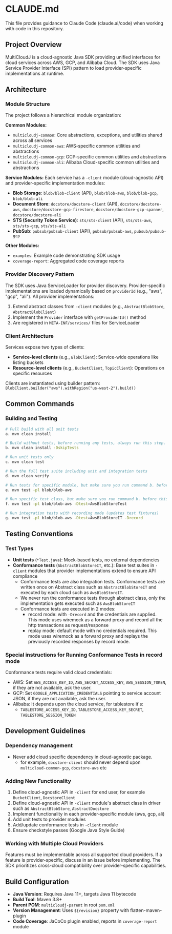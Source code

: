 # CLAUDE.md

This file provides guidance to Claude Code (claude.ai/code) when working with code in this repository.

## Project Overview

MultiCloudJ is a cloud-agnostic Java SDK providing unified interfaces for cloud services across AWS, GCP, and Alibaba Cloud. The SDK uses Java Service Provider Interface (SPI) pattern to load provider-specific implementations at runtime.

## Architecture

### Module Structure

The project follows a hierarchical module organization:

**Common Modules:**
- `multicloudj-common`: Core abstractions, exceptions, and utilities shared across all services
- `multicloudj-common-aws`: AWS-specific common utilities and abstractions
- `multicloudj-common-gcp`: GCP-specific common utilities and abstractions
- `multicloudj-common-ali`: Alibaba Cloud-specific common utilities and abstractions

**Service Modules:** Each service has a `-client` module (cloud-agnostic API) and provider-specific implementation modules:
- **Blob Storage**: `blob/blob-client` (API), `blob/blob-aws`, `blob/blob-gcp`, `blob/blob-ali`
- **Document Store**: `docstore/docstore-client` (API), `docstore/docstore-aws`, `docstore/docstore-gcp-firestore`, `docstore/docstore-gcp-spanner`, `docstore/docstore-ali`
- **STS (Security Token Service)**: `sts/sts-client` (API), `sts/sts-aws`, `sts/sts-gcp`, `sts/sts-ali`
- **PubSub**: `pubsub/pubsub-client` (API), `pubsub/pubsub-aws`, `pubsub/pubsub-gcp`

**Other Modules:**
- `examples`: Example code demonstrating SDK usage
- `coverage-report`: Aggregated code coverage reports

### Provider Discovery Pattern

The SDK uses Java ServiceLoader for provider discovery. Provider-specific implementations are loaded dynamically based on `providerId` (e.g., "aws", "gcp", "ali"). All provider implementations:
1. Extend abstract classes from `-client` modules (e.g., `AbstractBlobStore`, `AbstractBlobClient`)
2. Implement the `Provider` interface with `getProviderId()` method
3. Are registered in `META-INF/services/` files for ServiceLoader

### Client Architecture

Services expose two types of clients:
- **Service-level clients** (e.g., `BlobClient`): Service-wide operations like listing buckets
- **Resource-level clients** (e.g., `BucketClient`, `TopicClient`): Operations on specific resources

Clients are instantiated using builder pattern: `BlobClient.builder("aws").withRegion("us-west-2").build()`

## Common Commands


### Building and Testing

```bash
# Full build with all unit tests
a. mvn clean install

# Build without tests, before running any tests, always run this step.
b. mvn clean install -DskipTests

# Run unit tests only
c. mvn clean test

# Run the full test suite including unit and integration tests
d. mvn clean verify

# Run tests for specific module, but make sure you run command b. before this
e. mvn test -pl blob/blob-aws

# Run specific test class, but make sure you run command b. before this
f. mvn test -pl blob/blob-aws -Dtest=AwsBlobStoreTest

# Run integration tests with recording mode (updates test fixtures)
g. mvn test -pl blob/blob-aws -Dtest=AwsBlobStoreIT -Drecord

```

## Testing Conventions

### Test Types

- **Unit tests** (`*Test.java`): Mock-based tests, no external dependencies
- **Conformance tests** (`AbstractBlobStoreIT`, etc.): Base test suites in `-client` modules that provider implementations extend to ensure API compliance
  - Conformance tests are also integration tests. Conformance tests are written once on Abstract class such as `AbstractBlobStoreIT` and executed by each cloud such as `AwsBlobStoreIT`.
  - We never run the conformance tests through abstract class, only the implementation gets executed such as `AwsBlobStoreIT`
  - Conformance tests are executed in 2 modes:
    - record mode: with `-Drecord` and the credentials are supplied. This mode uses wiremock as a forward proxy and record all the http transactions as request/response
    - replay mode: default mode with no credentials required. This mode uses wiremock as a forward proxy and replays the previously recorded responses by record mode.

### Special instructions for Running Conformance Tests in record mode

Conformance tests require valid cloud credentials:
- AWS: Set `AWS_ACCESS_KEY_ID`, `AWS_SECRET_ACCESS_KEY`, `AWS_SESSION_TOKEN`, if they are not available, ask the user.
- GCP: Set `GOOGLE_APPLICATION_CREDENTIALS` pointing to service account JSON,  if they are not available, ask the user.
- Alibaba: It depends upon the cloud service, for tablestore it's:
  - `TABLESTORE_ACCESS_KEY_ID`, `TABLESTORE_ACCESS_KEY_SECRET`, `TABLESTORE_SESSION_TOKEN`

## Development Guidelines

### Dependency management
- Never add cloud specific dependency in cloud-agnostic package.
  - for example, `docstore-client` should never depend upon `multicloud-common-gcp`, `docstore-aws` etc

### Adding New Functionality

1. Define cloud-agnostic API in `-client` for end user, for example `BucketClient`, `DocstoreClient`
2. Define cloud-agnostic API in `-client` module's abstract class in driver such as `AbstractBlobStore`, `AbstractDocstore`
3. Implement functionality in each provider-specific module (aws, gcp, ali)
4. Add unit tests to provider modules
5. Add/update conformance tests in `-client` module
6. Ensure checkstyle passes (Google Java Style Guide)

### Working with Multiple Cloud Providers

Features must be implementable across all supported cloud providers. If a feature is provider-specific, discuss in an issue before implementing. The SDK prioritizes cross-cloud compatibility over provider-specific capabilities.

## Build Configuration

- **Java Version**: Requires Java 11+, targets Java 11 bytecode
- **Build Tool**: Maven 3.8+
- **Parent POM**: `multicloudj-parent` in root `pom.xml`
- **Version Management**: Uses `${revision}` property with flatten-maven-plugin
- **Code Coverage**: JaCoCo plugin enabled, reports in `coverage-report` module
